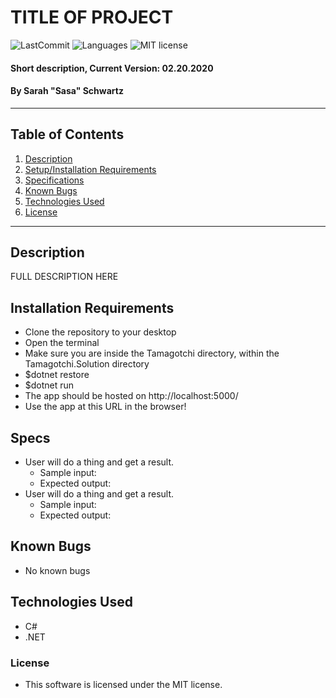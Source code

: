 # TITLE OF PROJECT

![LastCommit](https://img.shields.io/github/last-commit/seschwartz8/Tamagotchi.Solution)
![Languages](https://img.shields.io/github/languages/top/seschwartz8/Tamagotchi.Solution)
![MIT license](https://img.shields.io/badge/License-MIT-orange.svg)

#### Short description, Current Version: 02.20.2020

#### By Sarah "Sasa" Schwartz

---

## Table of Contents

1. [Description](#description)
2. [Setup/Installation Requirements](#installation-requirements)
3. [Specifications](#specs)
4. [Known Bugs](#known-bugs)
5. [Technologies Used](#technologies-used)
6. [License](#license)

---

## Description

FULL DESCRIPTION HERE

## Installation Requirements

- Clone the repository to your desktop
- Open the terminal
- Make sure you are inside the Tamagotchi directory, within the Tamagotchi.Solution directory
- \$dotnet restore
- \$dotnet run
- The app should be hosted on http://localhost:5000/
- Use the app at this URL in the browser!

## Specs

- User will do a thing and get a result.
  - Sample input:
  - Expected output:
- User will do a thing and get a result.
  - Sample input:
  - Expected output:

## Known Bugs

- No known bugs

## Technologies Used

- C#
- .NET

### License

- This software is licensed under the MIT license.
